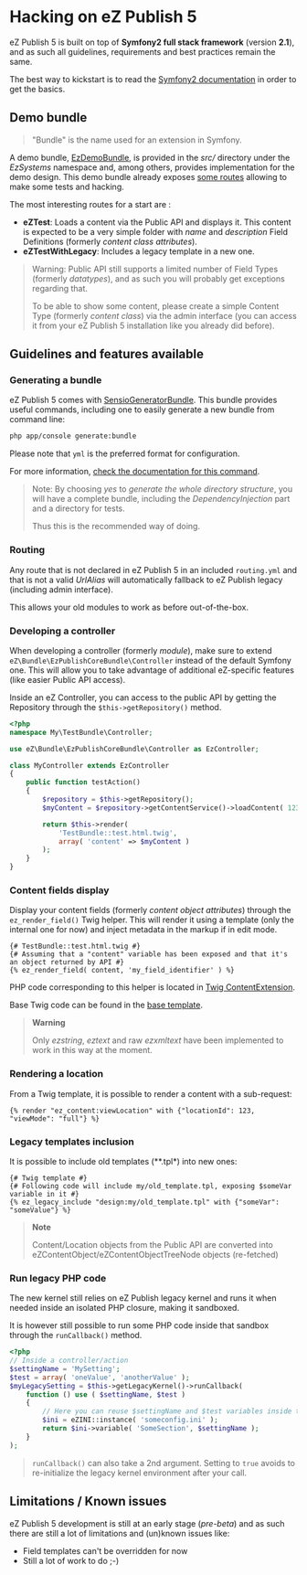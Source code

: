 # Hacking on eZ Publish 5

eZ Publish 5 is built on top of **Symfony2 full stack framework** (version **2.1**), and as such all guidelines,
requirements and best practices remain the same.

The best way to kickstart is to read the [Symfony2 documentation](http://symfony.com/doc/master/book/page_creation.html)
in order to get the basics.

## Demo bundle
> "Bundle" is the name used for an extension in Symfony.

A demo bundle, [EzDemoBundle](https://github.com/ezsystems/ezpublish5/tree/master/src/EzSystems/DemoBundle), is provided
in the *src/* directory under the *EzSystems* namespace and, among others, provides implementation for the demo design.
This demo bundle already exposes [some routes](https://github.com/ezsystems/ezpublish5/blob/master/src/EzSystems/DemoBundle/Resources/config/routing.yml)
allowing to make some tests and hacking.

The most interesting routes for a start are :

- **eZTest**: Loads a content via the Public API and displays it. This content is expected to be a very simple folder with
  *name* and *description* Field Definitions (formerly *content class attributes*).
- **eZTestWithLegacy**: Includes a legacy template in a new one.

> Warning: Public API still supports a limited number of Field Types (formerly *datatypes*), and as such you will probably get exceptions
> regarding that.
>
> To be able to show some content, please create a simple Content Type (formerly *content class*) via the admin interface
> (you can access it from your eZ Publish 5 installation like you already did before).

## Guidelines and features available
### Generating a bundle
eZ Publish 5 comes with [SensioGeneratorBundle](http://symfony.com/doc/master/bundles/SensioGeneratorBundle/index.html).
This bundle provides useful commands, including one to easily generate a new bundle from command line:

```bash
php app/console generate:bundle
```

Please note that `yml` is the preferred format for configuration.

For more information, [check the documentation for this command](http://symfony.com/doc/master/bundles/SensioGeneratorBundle/index.html).

> Note: By choosing *yes* to *generate the whole directory structure*, you will have a complete bundle, including the *DependencyInjection*
> part and a directory for tests.
>
> Thus this is the recommended way of doing.

### Routing
Any route that is not declared in eZ Publish 5 in an included `routing.yml` and that is not a valid *UrlAlias* will automatically fallback
to eZ Publish legacy (including admin interface).

This allows your old modules to work as before out-of-the-box.

### Developing a controller
When developing a controller (formerly *module*), make sure to extend `eZ\Bundle\EzPublishCoreBundle\Controller` instead of the default Symfony one.
This will allow you to take advantage of additional eZ-specific features (like easier Public API access).

Inside an eZ Controller, you can access to the public API by getting the Repository through the `$this->getRepository()` method.

```php
<?php
namespace My\TestBundle\Controller;

use eZ\Bundle\EzPublishCoreBundle\Controller as EzController;

class MyController extends EzController
{
    public function testAction()
    {
        $repository = $this->getRepository();
        $myContent = $repository->getContentService()->loadContent( 123 );

        return $this->render(
            'TestBundle::test.html.twig',
            array( 'content' => $myContent )
        );
    }
}
```

### Content fields display
Display your content fields (formerly *content object attributes*) through the `ez_render_field()` Twig helper.
This will render it using a template (only the internal one for now) and inject metadata in the markup if in edit mode.

```jinja
{# TestBundle::test.html.twig #}
{# Assuming that a "content" variable has been exposed and that it's an object returned by API #}
{% ez_render_field( content, 'my_field_identifier' ) %}
```

PHP code corresponding to this helper is located in [Twig ContentExtension](https://github.com/ezsystems/ezp-next/blob/master/eZ/Publish/MVC/Templating/Twig/Extension/ContentExtension.php).

Base Twig code can be found in the [base template](https://github.com/ezsystems/ezp-next/blob/master/eZ/Publish/MVC/Resources/views/Content/content_fields.html.twig).

> **Warning**
>
> Only *ezstring*, *eztext* and raw *ezxmltext* have been implemented to work in this way at the moment.

### Rendering a location
From a Twig template, it is possible to render a content with a sub-request:

```jinja
{% render "ez_content:viewLocation" with {"locationId": 123, "viewMode": "full"} %}
```

### Legacy templates inclusion
It is possible to include old templates (**.tpl*) into new ones:

```jinja
{# Twig template #}
{# Following code will include my/old_template.tpl, exposing $someVar variable in it #}
{% ez_legacy_include "design:my/old_template.tpl" with {"someVar": "someValue"} %}
```

> **Note**
>
> Content/Location objects from the Public API are converted into eZContentObject/eZContentObjectTreeNode objects (re-fetched)

### Run legacy PHP code
The new kernel still relies on eZ Publish legacy kernel and runs it when needed inside an isolated PHP closure, making it sandboxed.

It is however still possible to run some PHP code inside that sandbox through the `runCallback()` method.

```php
<?php
// Inside a controller/action
$settingName = 'MySetting';
$test = array( 'oneValue', 'anotherValue' );
$myLegacySetting = $this->getLegacyKernel()->runCallback(
    function () use ( $settingName, $test )
    {
        // Here you can reuse $settingName and $test variables inside the legacy context
        $ini = eZINI::instance( 'someconfig.ini' );
        return $ini->variable( 'SomeSection', $settingName );
    }
);
```
> `runCallback()` can also take a 2nd argument. Setting to `true` avoids to re-initialize the legacy kernel environment after your call.

## Limitations / Known issues
eZ Publish 5 development is still at an early stage (*pre-beta*) and as such there are still a lot of limitations and (un)known issues like:

- Field templates can't be overridden for now
- Still a lot of work to do ;-)